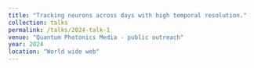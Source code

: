 ```yaml
---
title: "Tracking neurons across days with high temporal resolution."
collection: talks
permalink: /talks/2024-talk-1
venue: "Quantum Photonics Media - public outreach"
year: 2024
location: "World wide web"
---
```


